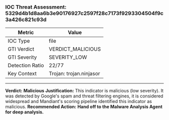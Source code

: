### IOC Threat Assessment: 5329d4b1d8aa6b3e90176927c2597f28c7173f9293304504f9c3a426c821c93d
| Metric               | Value                                         |
| -------------------- | --------------------------------------------- |
| IOC Type             | file                                          |
| GTI Verdict          | VERDICT_MALICIOUS                             |
| GTI Severity         | SEVERITY_LOW                                  |
| Detection Ratio      | 22/77                                         |
| Key Context          | Trojan: trojan.ninjasor                       |
---
**Verdict:** **Malicious**
**Justification:** This indicator is malicious (low severity). It was detected by Google's spam and threat filtering engines, it is considered widespread and Mandiant's scoring pipeline identified this indicator as malicious.
**Recommended Action:** **Hand off to the Malware Analysis Agent for deep analysis.**